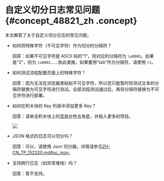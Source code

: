 # 自定义切分日志常见问题 {#concept_48821_zh .concept}

本文解答了关于自定义切分日志的常见问题。

-   如何将特殊字符（不可见字符）作为切分的分隔符？

    回答：如果不可见字符是 ASCII 码的“1”，则对应的分隔符为 `\u0001`。如果是“2”，则为 `\u0002`……依此类推。如果要用“tab”作为分隔符，请使用 `\t`。

-   如何测试流程配置页面上的特殊字符？

    回答：因为无法在浏览器里粘贴不可见字符，所以您只能暂时将测试文本的分隔符替换为可见字符进行测试。全部流程测试通过后，再将分隔符替换为不可见字符进行部署。

-   如何在积木块的 Key 列表中添加更多 Key？

    回答：请单击积木块上的蓝底白色五角星，并拖入更多的项目。

    ![](images/43207_zh-CN.gif) 

-   JSON 格式的日志可以切分吗？

    回答：可以，请使用 Json 切分器。详情请参见[ZH-CN\_TP\_152320.md\#sc\_json](cn.zh-CN/自定义监控/日志清洗进阶教程/内置切分器.md#sc_json)。

-   支持跨行日志（如异常堆栈）吗？

    回答：暂不支持。


